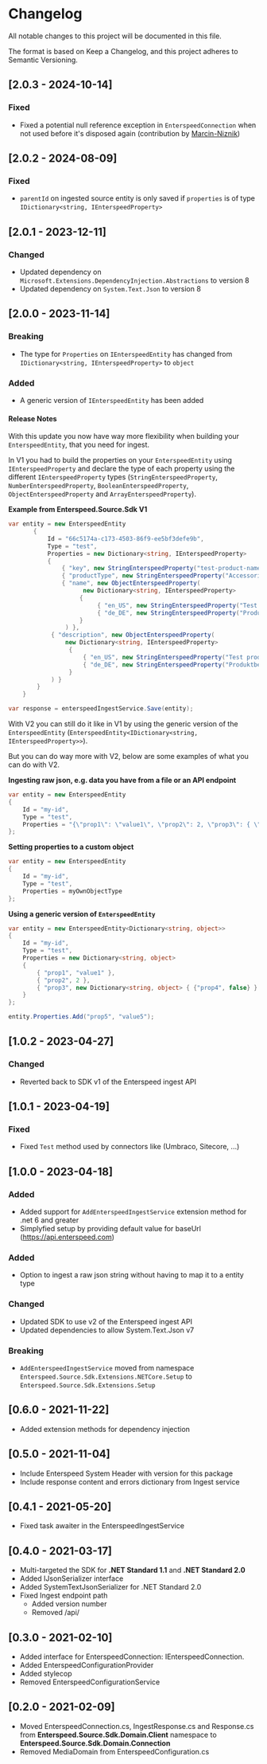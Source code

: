 # Changelog

All notable changes to this project will be documented in this file.

The format is based on Keep a Changelog, and this project adheres to Semantic Versioning.

## [2.0.3 - 2024-10-14]
### Fixed
- Fixed a potential null reference exception in `EnterspeedConnection` when not used before it's disposed again (contribution by [Marcin-Niznik](https://github.com/Marcin-Niznik))

## [2.0.2 - 2024-08-09]
### Fixed
- `parentId` on ingested source entity is only saved if `properties` is of type `IDictionary<string, IEnterspeedProperty>`

## [2.0.1 - 2023-12-11]
### Changed
- Updated dependency on `Microsoft.Extensions.DependencyInjection.Abstractions` to version 8
- Updated dependency on `System.Text.Json` to version 8

## [2.0.0 - 2023-11-14]
### Breaking
- The type for `Properties` on `IEnterspeedEntity` has changed from `IDictionary<string, IEnterspeedProperty>` to `object`

### Added
- A generic version of `IEnterspeedEntity` has been added

#### Release Notes

With this update you now have way more flexibility when building your `EnterspeedEntity`, that you need for ingest.

In V1 you had to build the properties on your `EnterspeedEntity` using `IEnterspeedProperty` 
and declare the type of each property using the different `IEnterspeedProperty` types 
(`StringEnterspeedProperty`,  `NumberEnterspeedProperty`, `BooleanEnterspeedProperty`, `ObjectEnterspeedProperty` and `ArrayEnterspeedProperty`).

**Example from Enterspeed.Source.Sdk V1**
```c#
var entity = new EnterspeedEntity
       {
           Id = "66c5174a-c173-4503-86f9-ee5bf3defe9b",
           Type = "test",
           Properties = new Dictionary<string, IEnterspeedProperty>
           {
               { "key", new StringEnterspeedProperty("test-product-name") },
               { "productType", new StringEnterspeedProperty("Accessories") },
               { "name", new ObjectEnterspeedProperty(
                     new Dictionary<string, IEnterspeedProperty>
                    {
                         { "en_US", new StringEnterspeedProperty("Test product name ") },
                         { "de_DE", new StringEnterspeedProperty("Produktbezeichnung testen") }
                    }
                ) },
            { "description", new ObjectEnterspeedProperty(
                new Dictionary<string, IEnterspeedProperty>
                 {
                     { "en_US", new StringEnterspeedProperty("Test product description") },
                     { "de_DE", new StringEnterspeedProperty("Produktbeschreibung testen1") }
                 }
            ) }
        }
    }

var response = enterspeedIngestService.Save(entity);
```

With V2 you can still do it like in V1 by using the generic version of the `EnterspeedEntity` (`EnterspeedEntity<IDictionary<string, IEnterspeedProperty>>`).

But you can do way more with V2, below are some examples of what you can do with V2.

**Ingesting raw json, e.g. data you have from a file or an API endpoint**
```c#
var entity = new EnterspeedEntity
{
    Id = "my-id",
    Type = "test",
    Properties = "{\"prop1\": \"value1\", \"prop2\": 2, \"prop3\": { \"prop4\": false } }"
};
```

**Setting properties to a custom object**
```c#
var entity = new EnterspeedEntity
{
    Id = "my-id",
    Type = "test",
    Properties = myOwnObjectType
};
```

**Using a generic version of `EnterspeedEntity`**
```c#
var entity = new EnterspeedEntity<Dictionary<string, object>>
{
    Id = "my-id",
    Type = "test",
    Properties = new Dictionary<string, object>
    {
        { "prop1", "value1" },
        { "prop2", 2 },
        { "prop3", new Dictionary<string, object> { {"prop4", false} } }
    }
};

entity.Properties.Add("prop5", "value5");
```

## [1.0.2 - 2023-04-27]
### Changed
- Reverted back to SDK v1 of the Enterspeed ingest API

## [1.0.1 - 2023-04-19]
### Fixed
- Fixed `Test` method used by connectors like (Umbraco, Sitecore, ...)

## [1.0.0 - 2023-04-18]
### Added
- Added support for `AddEnterspeedIngestService` extension method for .net 6 and greater
- Simplyfied setup by providing default value for baseUrl (https://api.enterspeed.com)

### Added
- Option to ingest a raw json string without having to map it to a entity type

### Changed
- Updated SDK to use v2 of the Enterspeed ingest API
- Updated dependencies to allow System.Text.Json v7

### Breaking
- `AddEnterspeedIngestService` moved from namespace `Enterspeed.Source.Sdk.Extensions.NETCore.Setup` to `Enterspeed.Source.Sdk.Extensions.Setup`

## [0.6.0 - 2021-11-22]

- Added extension methods for dependency injection

## [0.5.0 - 2021-11-04]

- Include Enterspeed System Header with version for this package
- Include response content and errors dictionary from Ingest service

## [0.4.1 - 2021-05-20]

- Fixed task awaiter in the EnterspeedIngestService

## [0.4.0 - 2021-03-17]

- Multi-targeted the SDK for **.NET Standard 1.1** and **.NET Standard 2.0**
- Added IJsonSerializer interface
- Added SystemTextJsonSerializer for .NET Standard 2.0
- Fixed Ingest endpoint path
  - Added version number
  - Removed /api/

## [0.3.0 - 2021-02-10]

- Added interface for EnterspeedConnection: IEnterspeedConnection.
- Added EnterspeedConfigurationProvider
- Added stylecop
- Removed EnterspeedConfigurationService

## [0.2.0 - 2021-02-09]

- Moved EnterspeedConnection.cs, IngestResponse.cs and Response.cs from **Enterspeed.Source.Sdk.Domain.Client** namespace to **Enterspeed.Source.Sdk.Domain.Connection**
- Removed MediaDomain from EnterspeedConfiguration.cs
